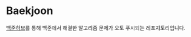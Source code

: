# Baekjoon
[백준허브](https://github.com/BaekjoonHub/BaekjoonHub)를 통해 백준에서 해결한 알고리즘 문제가 오토 푸시되는 레포지토리입니다.
